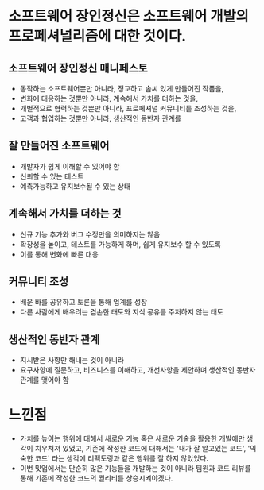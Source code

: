 # 소프트웨어 장인정신은 소프트웨어 개발의 프로페셔널리즘에 대한 것이다.

## 소프트웨어 장인정신 매니페스토
- 동작하는 소프트웨어뿐만 아니라, 정교하고 솜씨 있게 만들어진 작품을,
- 변화에 대응하는 것뿐만 아니라, 계속해서 가치를 더하는 것을,
- 개별적으로 협력하는 것뿐만 아니라, 프로페셔널 커뮤니티를 조성하는 것을,
- 고객과 협업하는 것뿐만 아니라, 생산적인 동반자 관계를

## 잘 만들어진 소프트웨어
- 개발자가 쉽게 이해할 수 있어야 함
- 신뢰할 수 있는 테스트
- 예측가능하고 유지보수될 수 있는 상태

## 계속해서 가치를 더하는 것
- 신규 기능 추가와 버그 수정만을 의미하지는 않음
- 확장성을 높이고, 테스트를 가능하게 하며, 쉽게 유지보수 할 수 있도록
- 이를 통해 변화에 빠른 대응

## 커뮤니티 조성
- 배운 바를 공유하고 토론을 통해 업계를 성장
- 다른 사람에게 배우려는 겸손한 태도와 지식 공유를 주저하지 않는 태도

## 생산적인 동반자 관계
- 지시받은 사항만 해내는 것이 아니라
- 요구사항에 질문하고, 비즈니스를 이해하고, 개선사항을 제안하며 생산적인 동반자 관계를 맺어야 함

# 느낀점
- 가치를 높이는 행위에 대해서 새로운 기능 혹은 새로운 기술을 활용한 개발에만 생각이 치우쳐져 있었고, 기존에 작성한 코드에 대해서는 '내가 잘 알고있는 코드', '익숙한 코드' 라는 생각에 리펙토링과 같은 행위를 잘 하지 않았었다.
- 이번 밋업에서는 단순히 많은 기능들을 개발하는 것이 아니라 팀원과 코드 리뷰를 통해 기존에 작성한 코드의 퀄리티를 상승시켜야겠다.
